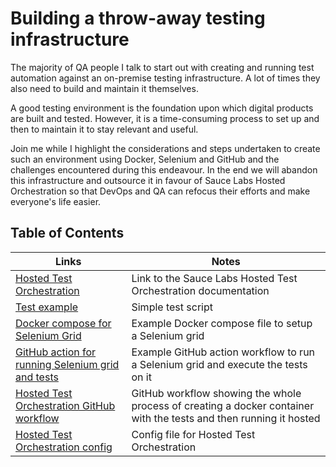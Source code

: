 # Building a throw-away testing infrastructure

The majority of QA people I talk to start out with creating and running test automation against an on-premise testing infrastructure. A lot of times they also need to build and maintain it themselves.

A good testing environment is the foundation upon which digital products are built and tested. However, it is a time-consuming process to set up and then to maintain it to stay relevant and useful.

Join me while I highlight the considerations and steps undertaken to create such an environment using Docker, Selenium and GitHub and the challenges encountered during this endeavour. In the end we will abandon this infrastructure and outsource it in favour of Sauce Labs Hosted Orchestration so that DevOps and QA can refocus their efforts and make everyone's life easier.

## Table of Contents

| Links                                                                                      | Notes                                                                                                              |
|--------------------------------------------------------------------------------------------|--------------------------------------------------------------------------------------------------------------------|
| [Hosted Test Orchestration](https://docs.saucelabs.com/hosted-orchestration/)              | Link to the Sauce Labs Hosted Test Orchestration documentation                                                     |
| [Test example](src/test/java/com/saucelabs/ExampleTest.java)                               | Simple test script                                                                                                 |
| [Docker compose for Selenium Grid](docker/docker-compose-v3.yml)                           | Example Docker compose file to setup a Selenium grid                                                               |
| [GitHub action for running Selenium grid and tests](.github/workflows/SeleniumGrid.yml)    | Example GitHub action workflow to run a Selenium grid and execute the tests on it                                  |
| [Hosted Test Orchestration GitHub workflow](.github/workflows/HostedTestOrchestration.yml) | GitHub workflow showing the whole process of creating a docker container with the tests and then running it hosted |
| [Hosted Test Orchestration config](.sauce/config.yml)                                      | Config file for Hosted Test Orchestration                                                                          |
